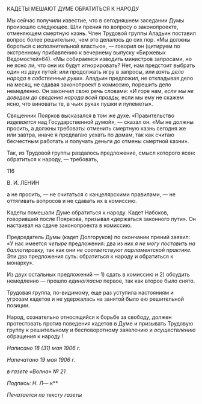 КАДЕТЫ МЕШАЮТ ДУМЕ ОБРАТИТЬСЯ К НАРОДУ

Мы сейчас получили известие, что в сегодняшнем заседании Думы произошло сле­дующее. Шли прения по вопросу о законопроекте, отменяющем смертную казнь. Член Трудовой группы Аладьин поставил вопрос более решительно, чем это делалось до сих пор. «Мы должны бороться с исполнительной властью», — говорил он (цитируем по экстренному прибавлению к вечернему выпуску «Биржевых Ведомостей»64). «Мы со­бираемся изводить министров запросами, но не ясно ли, что они их будут игнориро­вать? Нет, нам предстоит выбрать один из двух путей: или продолжать игру в запросы, или _взять дело народа в собственные руки»._ Аладьин предложил, не откладывая дело на месяц, не сдавая законопроект в комиссию, порешить дело немедленно. Он закончил свою речь словами: «И горе нам, _если мы не доведем до сведения народа всей правды,_ если мы ему не скажем ясно, что виноваты те, в чьих руках пушки и пулеметы».

Священник Поярков высказался в том же духе. «Правительство _издевается_ над Го­сударственной думой», — сказал он. «Мы не должны просить, а должны требовать: от­менить смертную казнь сегодня же или завтра, иначе я предлагаю уехать по домам, так как считаю бесчестным работать и получать деньги до отмены смертной казни».

Так, из Трудовой группы раздалось предложение, смысл которого ясен: обратиться к народу, — требовать,

  

116

  

В. И. ЛЕНИН

  

а не просить, — не считаться с канцелярскими правилами, — не оттягивать вопросов и не сдавать их в комиссию.

Кадеты помешали Думе обратиться к народу. Кадет Набоков, говоривший после По­яркова, призывал «держаться законного пути». Он настаивал на сдаче законопроекта в комиссию.

Председатель Думы (кадет Долгоруков) по окончании прений заявил: «У нас имеет­ся _четыре_ предложения: два из них _я не могу поставить на баллотировку,_ так как они _не соответствуют парламентской практике._ Эти два предложения суть: обратиться к народу и обратиться к монарху».

Из двух остальных предложений — 1) сдать в комиссию и 2) обсудить немедленно — прошло _единогласно_ первое, так как второе было снято.

Трудовая группа, по-видимому, еще раз уступила настояниям и угрозам кадетов и не удержалась на занятой было ею решительной позиции.

Народ, сознательно относящийся к борьбе за свободу, должен протестовать против поведения кадетов в Думе и призывать Трудовую группу к решительному и беспово­ротному заявлению и _осуществлению_ обращения к народу !

  

_Написано 18 (31) мая 1906 г._

_Напечатано 19 мая 1906 г._

_в газете «Волна» № 21_

_Подпись: Н. Л_— к**
  
_Печатается по тексту газеты_

